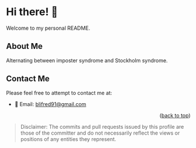 # Hi there! 👋

Welcome to my personal README. 

## About Me

Alternating between imposter syndrome and Stockholm syndrome.

## Contact Me
Please feel free to attempt to contact me at:
- 📧 Email: [blifred91@gmail.com](mailto:blifred91@gmail.com)

<p align="right">(<a href="#readme-top">back to top</a>)</p>

> Disclaimer: The commits and pull requests issued by this profile are those of the committer and do not necessarily reflect the views or positions of any entities they represent.

